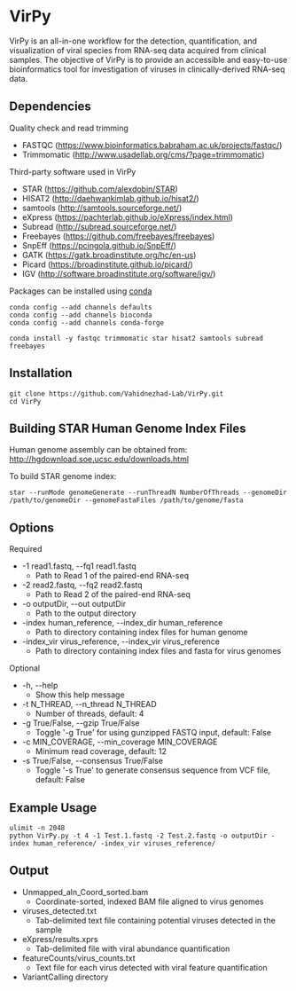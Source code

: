 # VirPy
VirPy is an all-in-one workflow for the detection, quantification, and visualization of viral species from RNA-seq data acquired from clinical samples. The objective of VirPy is to provide an accessible and easy-to-use bioinformatics tool for investigation of viruses in clinically-derived RNA-seq data.

## Dependencies

Quality check and read trimming
* FASTQC (https://www.bioinformatics.babraham.ac.uk/projects/fastqc/)
* Trimmomatic (http://www.usadellab.org/cms/?page=trimmomatic)

Third-party software used in VirPy
* STAR (https://github.com/alexdobin/STAR)
* HISAT2 (http://daehwankimlab.github.io/hisat2/)
* samtools (http://samtools.sourceforge.net/)
* eXpress (https://pachterlab.github.io/eXpress/index.html)
* Subread (http://subread.sourceforge.net/)
* Freebayes (https://github.com/freebayes/freebayes)
* SnpEff (https://pcingola.github.io/SnpEff/)
* GATK (https://gatk.broadinstitute.org/hc/en-us)
* Picard (https://broadinstitute.github.io/picard/)
* IGV (http://software.broadinstitute.org/software/igv/)

Packages can be installed using [conda](https://conda.io/projects/conda/en/latest/user-guide/install/index.html)
```
conda config --add channels defaults
conda config --add channels bioconda
conda config --add channels conda-forge

conda install -y fastqc trimmomatic star hisat2 samtools subread freebayes
```

## Installation
```
git clone https://github.com/Vahidnezhad-Lab/VirPy.git
cd VirPy
```
## Building STAR Human Genome Index Files
Human genome assembly can be obtained from: http://hgdownload.soe.ucsc.edu/downloads.html

To build STAR genome index:
```
star --runMode genomeGenerate --runThreadN NumberOfThreads --genomeDir /path/to/genomeDir --genomeFastaFiles /path/to/genome/fasta
```
## Options
Required
* -1 read1.fastq, --fq1 read1.fastq
	- Path to Read 1 of the paired-end RNA-seq
* -2 read2.fastq, --fq2 read2.fastq
	- Path to Read 2 of the paired-end RNA-seq
* -o outputDir, --out outputDir	
	- Path to the output directory
* -index human_reference, --index_dir human_reference
	- Path to directory containing index files for human genome
* -index_vir virus_reference, --index_vir virus_reference
	- Path to directory containing index files and fasta for virus genomes

Optional
* -h, --help
	- Show this help message
* -t N_THREAD, --n_thread N_THREAD
	- Number of threads, default: 4
* -g True/False, --gzip True/False
	- Toggle '-g True' for using gunzipped FASTQ input, default: False
* -c MIN_COVERAGE, --min_coverage MIN_COVERAGE
	- Minimum read coverage, default: 12
* -s True/False, --consensus True/False
	- Toggle '-s True' to generate consensus sequence from VCF file, default: False

## Example Usage
```
ulimit -n 2048
python VirPy.py -t 4 -1 Test.1.fastq -2 Test.2.fastq -o outputDir -index human_reference/ -index_vir viruses_reference/
```

## Output
* Unmapped_aln_Coord_sorted.bam
	- Coordinate-sorted, indexed BAM file aligned to virus genomes
* viruses_detected.txt
	- Tab-delimited text file containing potential viruses detected in the sample
* eXpress/results.xprs
	- Tab-delimited file with viral abundance quantification
* featureCounts/virus_counts.txt
	- Text file for each virus detected with viral feature quantification
* VariantCalling directory
